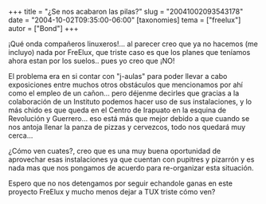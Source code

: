 +++
title = "¿Se nos acabaron las pilas?"
slug = "20041002093543178"
date = "2004-10-02T09:35:00-06:00"
[taxonomies]
tema = ["freelux"]
autor = ["Bond"]
+++

¡Qué onda compañeros linuxeros!… al parecer creo que ya no hacemos (me
incluyo) nada por FreElux, que triste caso es que los planes que
teníamos ahora estan por los suelos.. pues yo creo que ¡NO!

<!-- more -->
El problema era en si contar con &quot;j-aulas&quot; para poder llevar a
cabo exposiciones entre muchos otros obstáculos que mencionamos por ahí
como el empleo de un cañon… pero déjenme decirles que gracias a la
colaboración de un Instituto podemos hacer uso de sus instalaciones, y
lo más chido es que queda en el Centro de Irapuato en la esquina de
Revolución y Guerrero… eso está más que mejor debido a que cuando se nos
antoja llenar la panza de pizzas y cervezcos, todo nos quedará muy
cerca…

¿Cómo ven cuates?, creo que es una muy buena oportunidad de aprovechar
esas instalaciones ya que cuentan con pupitres y pizarrón y es nada mas
que nos pongamos de acuerdo para re-organizar esta situación.

Espero que no nos detengamos por seguir echandole ganas en este proyecto
FreElux y mucho menos dejar a TUX triste cómo ven?

